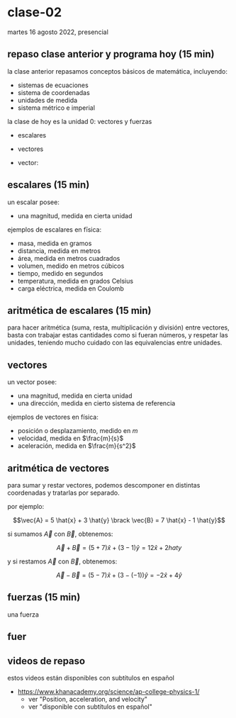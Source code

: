 # clase-02

martes 16 agosto 2022, presencial

## repaso clase anterior y programa hoy (15 min)

la clase anterior repasamos conceptos básicos de matemática, incluyendo:

- sistemas de ecuaciones
- sistema de coordenadas
- unidades de medida
- sistema métrico e imperial

la clase de hoy es la unidad 0: vectores y fuerzas

- escalares
- vectores

- vector:

## escalares (15 min)

un escalar posee:

- una magnitud, medida en cierta unidad

ejemplos de escalares en fīsica:

- masa, medida en gramos
- distancia, medida en metros
- área, medida en metros cuadrados
- volumen, medido en metros cúbicos
- tiempo, medido en segundos
- temperatura, medida en grados Celsius
- carga eléctrica, medida en Coulomb

## aritmética de escalares (15 min)

para hacer aritmética (suma, resta, multiplicación y división) entre vectores, basta con trabajar estas cantidades como si fueran números, y respetar las unidades, teniendo mucho cuidado con las equivalencias entre unidades.

## vectores

un vector posee:

- una magnitud, medida en cierta unidad
- una dirección, medida en cierto sistema de referencia

ejemplos de vectores en física:

- posición o desplazamiento, medido en $m$
- velocidad, medida en $\frac{m}{s}$
- aceleración, medida en $\frac{m}{s^2}$

## aritmética de vectores

para sumar y restar vectores, podemos descomponer en distintas coordenadas y tratarlas por separado.

por ejemplo:

$$\vec{A} = 5 \hat{x} + 3 \hat{y} \brack  \vec{B} = 7 \hat{x} - 1 \hat{y}$$

si sumamos $\vec{A}$ con $\vec{B}$, obtenemos:

$$\vec{A} + \vec{B} = (5 + 7) \hat{x} + (3 - 1) \hat{y} = 12 \hat{x} + 2 hat{y}$$

y si restamos $\vec{A}$ con $\vec{B}$, obtenemos:

$$\vec{A} - \vec{B} = (5 - 7) \hat{x} + (3 - (-1)) \hat{y} = -2 \hat{x} + 4 \hat{y}$$

## fuerzas (15 min)

una fuerza

## fuer

## videos de repaso

estos videos están disponibles con subtítulos en español

- https://www.khanacademy.org/science/ap-college-physics-1/
  - ver "Position, acceleration, and velocity"
  - ver "disponible con subtítulos en español"
